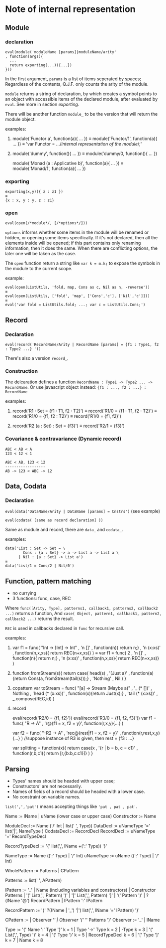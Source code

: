 # Note of internal representation







## Module

### declaration

```
eval(module('moduleName [params]|moduleName/arity'
, function(args){
  ...
  return exporting(...)({...})
}))
```

In the first argument, `params` is a list of items seperated by spaces;
Regardless of the contents, Q.J.F. only counts the arity of the module.

`module` returns a string of declaration, by which creates a symbol points to 
an object with accessible items of the declared module, after evaluated by `eval`.
See more in section *exporting*.

There will be another function `module_` to be the version that will return the module object.

examples:

1.
    module('Functor a', function(a){ ... })
    ≡
    module('Functor/1', function(a){ ... })
    ≡
    'var Functor = .../*internal representation of the module*/;'


2.
    module('dummy', function(){ ... })
    ≡
    module('dummy/0, function(){ ... })


    module('Monad (a : Applicative b)', function(a){ ... })
    ≡
    module('Monad/1', function(a){ ... })


### exporting

    exporting(x,y)({ z : z1 })
    ≡
    {x : x, y : y, z : z1}

### open

`eval(open(/*module*/, [/*options*/]))`

`options` informs whether some items in the module will be renamed or hidden, 
or opening some items specifically. If it's not declared, 
then all the elements inside will be opened; if this part contains
only renaming information, then it does the same. 
When there are conflicting options, the later one will be taken as the case.

The `open` function return a string like `var k = m.k;` to expose the symbols 
in the module to the current scope.


example:

    eval(open(ListUtils, 'fold, map, Cons as c, Nil as n, -reverse'))
    ≡
    eval(open(ListUtils, ['fold', 'map', ['Cons','c'], ['Nil','c']]))
    ≡
    eval('var fold = ListUtils.fold; ...; var c = ListUtils.Cons;')


















## Record

### Declaration

`eval(record('RecordName/Arity | RecordName [params] = {f1 : Type1, f2 : Type2 ...} '))`

There's also a version `record_`.

### Construction

The delcaration defines a function `RecordName : Type1 -> Type2 ... -> RecordName`.
Or use javascript object instead: `{f1 : ..., f2 : ...} : RecordName`

examples:

1.
    record('R1 : Set = {f1 : T1, f2 : T2}')
    ≡
    record('R1/0 = {f1 : T1, f2 : T2}')
    ≡
    record('R1/0 = {f1, f2 : T2}')
    ≡
    record('R1/0 = {f1, f2}')

2.
    record('R2 (a : Set) : Set = {f3}')
    ≡
    record('R2/1 = {f3}')


### Covariance & contravariance (Dynamic record)


    ABC < AB < A
    123 < 12 < 1

    ABC < AB, 123 < 12
    ------------------
    AB -> 123 < ABC -> 12












## Data, Codata

### Declaration

`eval(data('DataName/Arity | DataName [params] = Cnstrs')` (see example)

`eval(codata( [same as record declaration] ))`

Same as module and record, there are `data_` and `codata_`.


examples:

    data('List : Set -> Set = \
            Cons : {a : Set} -> a -> List a -> List a \
          | Nil : {a : Set} -> List a')
    ≡
    data('List/1 = Cons/2 | Nil/0')












## Function, pattern matching

- no currying
- 3 functions: func, case, REC

Where
`func([Arity, Type], patterns1, callback1, patterns2, callback2 ...)`
returns a function,
And
`case( Object, pattern1, callback1, pattern2, callback2 ...)`
returns the result.

`REC` is used in callbacks declared in `func` for recursive call.

examples:

1.
    var f1 = 
      func( "Int -> [Int] -> Int"
      , 'n []'     , function(n){
                      return n;}
      , 'n (x:xs)' , function(n,x,xs){
                      return REC(n+x,xs)}
      )
    ≡
    var f1 = 
      func( 2
      , 'n []'     , function(n){
                      return n;}
      , 'n (x:xs)' , function(n,x,xs){
                      return REC(n+x,xs)}
      )

2.
    function fromStream(s){
      return case( head(s)
      , '(Just a)' , function(a){return Cons(a, fromStream(tail(s)));}
      , 'Nothing'  , Nil
      )
    }

3. copattern
    var toStream = 
      func( "[a] -> Stream (Maybe a)"
      , '_ (* [])'        , Nothing
      , 'head (* (x:xs))' , function(x){return Just(x);}
      , 'tail (* (x:xs))' , _.compose(REC,id)
      )

4. record

    eval(record('R2/0 = {f1, f2}'))
    eval(record('R3/0 = {f1, f2, f3}'))
    var f1 = 
      func( "R -> A"
      , 'r@{f1 = x, f2 = y}', function(r,x,y){...}
      )

    var f2 =
      func( "-R2 -> A"
      , 'rec@{rest|f1 = x, f2 = y}' , function(r,rest,x,y){...}
      )
    //suppose instance of R3 is given, then rest = {f3 : ...}

    var splitting = function(x){
      return case(x
             , '{r | b = b, c = c1}' , function(r,b,c1){ return [r,{b:b,c:c1}]}
             )
      }














## Parsing

* Types' names should be headed with upper case;
* Constructors' are not necessarily.
* Names of fields of a record should be headed with a lower case.
* No constraint on variable names.

`list(',','pat')` means accepting things like `'pat , pat , pat'`.

Name := lName | uName (lower case or upper case)
Constructor := Name

ModuleDecl := Name ('/' Int | list(' ', Type))
DataDecl   := uNameType '=' list('|', NameType )
CodataDecl := RecordDecl
RecordDecl := uNameType '=' RecordTypeDecl

RecordTypeDecl := '{' list(',', lName +(':' Type)) '}'


NameType  :=  Name ((':' Type) | '/' Int)
uNameType := uName ((':' Type) | '/' Int)


WholePattern := Patterns | CPattern

Patterns := list(' ', APattern)

IPattern := '_'
         | Name                           (including variables and constructors)
         | Constructor Patterns
         | '(' List(',', Pattern) ')'
         | '[' List(',', Pattern) ']'
         | '(' Pattern ')'
         | ?(lName '@') RecordPattern
         | IPattern ':' IPattern

RecordPattern := '{' ?((Name | '_') '|') list(',', lName '=' IPattern) '}'


CPattern :=
          | Observer '*'
          | Observer '(' '*' Patterns ')'
Observer := '_'
          | lName


Type := '{' Name ':' Type '}'    k = 1
      | Type '->' Type           k = 2
      | -Type                    k = 3
      | '(' List(',', Type) ')'  k = 4
      | '(' Type ')'             k = 5
      | RecordTypeDecl           k = 6
      | '[' Type ']'             k = 7
      | Name                     k = 8








